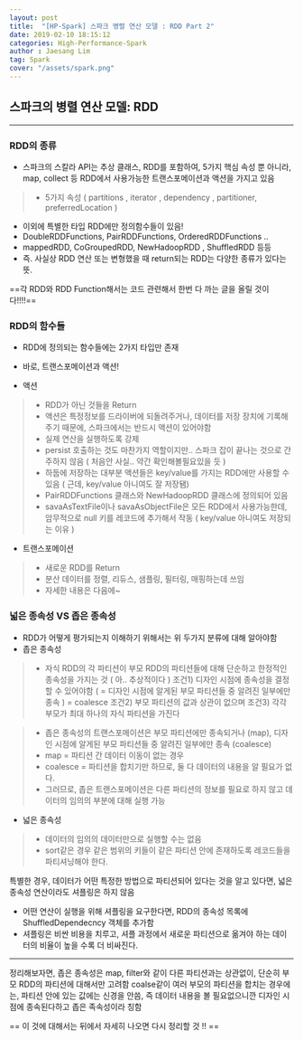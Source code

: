 ```yaml
---
layout: post
title:  "[HP-Spark] 스파크 병렬 연산 모델 : RDD Part 2"
date: 2019-02-10 18:15:12
categories: High-Performance-Spark 
author : Jaesang Lim
tag: Spark
cover: "/assets/spark.png"
---
```


## 스파크의 병렬 연산 모델: RDD
---

### RDD의 종류

- 스파크의 스칼라 API는 추상 클래스, RDD를 포함하여, 5가지 핵심 속성 뿐 아니라, map, collect 등 RDD에서 사용가능한 트랜스포메이션과 액션을 가지고 있음
> * 5가지 속성 ( partitions , iterator , dependency , partitioner, preferredLocation )
- 이외에 특별한 타입 RDD에만 정의함수들이 있음!
- DoubleRDDFunctions, PairRDDFunctions, OrderedRDDFunctions .. 
- mappedRDD, CoGroupedRDD, NewHadoopRDD , ShuffledRDD 등등
- 즉. 사실상 RDD 연산 또는 변형했을 때 return되는 RDD는 다양한 종류가 있다는 뜻. 


==각 RDD와 RDD Function해서는 코드 관련해서 한번 다 까는 글을 올릴 것이다!!!!==

### RDD의 함수들

- RDD에 정의되는 함수들에는 2가지 타입만 존재 
- 바로, 트랜스포메이션과 액션! 

- 액션
 > - RDD가 아닌 것들을 Return
 > - 액션은 특정정보를 드라이버에 되돌려주거나, 데이터를 저장 장치에 기록해주기 때문에, 스파크에서는 반드시 액션이 있어야함
 > - 실제 연산을 실행하도록 강제
 > - persist 호출하는 것도 마찬가지 역할이지만.. 스파크 잡이 끝나는 것으로 간주하지 않음 ( 처음안 사실.. 약간 확인해볼필요있을 듯 )
 > - 하둡에 저장하는 대부분 액션들은 key/value를 가지는 RDD에만 사용할 수 있음 ( 근데, key/value 아니여도 잘 저장됌)
 > - PairRDDFunctions 클래스와 NewHadoopRDD 클래스에 정의되어 있음
 > - savaAsTextFile이나 savaAsObjectFile은 모든 RDD에서 사용가능한데, 암무적으로 null 키를 레코드에 추가해서 작동 ( key/value 아니여도 저장되는 이유 )

- 트랜스포메이션 
 > - 새로운 RDD를 Return
 > - 분산 데이터를 정렬, 리듀스, 샘플링, 필터링, 매핑하는데 쓰임
 > - 자세한 내용은 다음에~
 
 ### 넓은 종속성 VS 좁은 종속성
 
 - RDD가 어떻게 평가되는지 이해하기 위해서는 위 두가지 분류에 대해 알아야함
 - 좁은 종속성
 > - 자식 RDD의 각 파티션이 부모 RDD의 파티션들에 대해 단순하고 한정적인 종속성을 가지는 것 ( 아.. 추상적이다 )
 > 조건1) 디자인 시점에 종속성을 결정할 수 있어야함 ( = 디자인 시점에 알게된 부모 파티션들 중 알려진 일부에만 종속 ) = coalesce
 > 조건2) 부모 파티션의 값과 상관이 없으며
 > 조건3) 각각 부모가 최대 하나의 자식 파티션을 가진다
 
 > - 좁은 종속성의 트랜스포메이션은 부모 파티션에만 종속되거나 (map), 디자인 시점에 알게된 부모 파티션들 중 알려진 일부에만 종속 (coalesce)
 > - map = 파티션 간 데이터 이동이 없는 경우
 > - coalesce = 파티션을 합치기만 하므로, 둘 다 데이터의 내용을 알 필요가 없다.  
 > - 그러므로, 좁은 트랜스포메이션은 다른 파티션의 정보를 필요로 하지 않고 데이터의 임의의 부분에 대해 실행 가능 
 
 - 넓은 종속성
 > - 데이터의 임의의 데이터만으로 실행할 수는 없음
 > - sort같은 경우 같은 범위의 키들이 같은 파티션 안에 존재하도록 레코드들을 파티셔닝해야 한다. 
 
 특별한 경우, 데이터가 어떤 특정한 방법으로 파티션되어 있다는 것을 알고 있다면, 넓은 종속성 연산이라도 셔플링은 하지 않음
 - 어떤 연산이 실행을 위해 셔플링을 요구한다면, RDD의 종속성 목록에 ShuffledDependecncy 객체를 추가함 
 - 셔플링은 비싼 비용을 치루고, 셔플 과정에서 새로운 파티션으로 옮겨야 하는 데이터의 비율이 높을 수록 더 비싸진다.
 
 --- 
 
 정리해보자면, 좁은 종속성은 map, filter와 같이 다른 파티션과는 상관없이, 단순히 부모 RDD의 파티션에 대해서만 고려함 
 coalse같이 여러 부모의 파티션을 합치는 경우에는, 파티션 안에 있는 값에는 신경을 안씀,
 즉 데이터 내용을 볼 필요없으니깐 디자인 시점에 종속된다하고 좁은 족속성이라 칭함
 
 == 이 것에 대해서는 뒤에서 자세히 나오면 다시 정리할 것 !! ==
 
 
 

